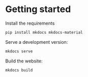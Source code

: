 # Getting started

Install the requirements

```bash
pip install mkdocs mkdocs-material
```

Serve a development version:

```bash
mkdocs serve
```

Build the website:

```bash
mkdocs build
```